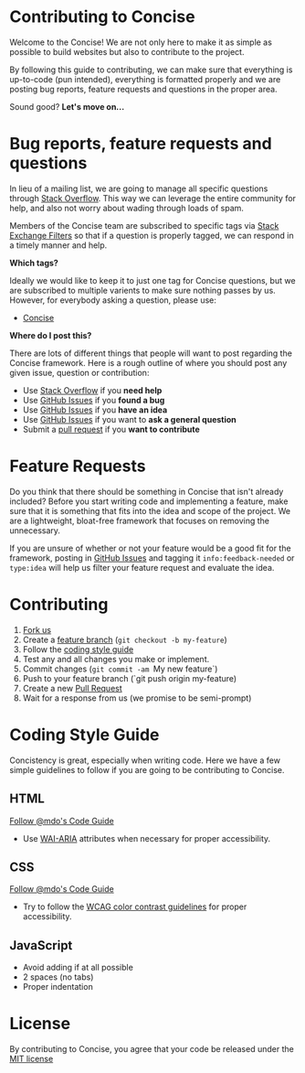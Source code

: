 # Contributing to Concise

Welcome to the Concise! We are not only here to make it as simple as possible to build websites but also to contribute to the project. 

By following this guide to contributing, we can make sure that everything is up-to-code (pun intended), everything is formatted properly and we are posting bug reports, feature requests and questions in the proper area.

Sound good? **Let's move on...**

# Bug reports, feature requests and questions

In lieu of a mailing list, we are going to manage all specific questions through [Stack Overflow](http://stackoverflow.com/). This way we can leverage the entire community for help, and also not worry about wading through loads of spam.

Members of the Concise team are subscribed to specific tags via [Stack Exchange Filters](http://stackexchange.com/filters) so that if a question is properly tagged, we can respond in a timely manner and help. 

**Which tags?**

Ideally we would like to keep it to just one tag for Concise questions, but we are subscribed to multiple varients to make sure nothing passes by us. However, for everybody asking a question, please use: 

- [Concise](http://stackoverflow.com/questions/tagged/concise)

**Where do I post this?**

There are lots of different things that people will want to post regarding the Concise framework. Here is a rough outline of where you should post any given issue, question or contribution: 

- Use [Stack Overflow](http://stackoverflow.com) if you **need help**
- Use [GitHub Issues](http://github.com/ConciseCSS/concise.css/issues) if you **found a bug**
- Use [GitHub Issues](http://github.com/ConciseCSS/concise.css/issues) if you **have an idea**
- Use [GitHub Issues](http://github.com/ConciseCSS/concise.css/issues) if you want to **ask a general question**
- Submit a [pull request](https://help.github.com/articles/creating-a-pull-request) if you **want to contribute**

# Feature Requests

Do you think that there should be something in Concise that isn't already included? Before you start writing code and implementing a feature, make sure that it is something that fits into the idea and scope of the project. We are a lightweight, bloat-free framework that focuses on removing the unnecessary. 

If you are unsure of whether or not your feature would be a good fit for the framework, posting in [GitHub Issues](http://github.com/ConciseCSS/concise.css/issues) and tagging it `info:feedback-needed` or `type:idea` will help us filter your feature request and evaluate the idea. 

# Contributing

1. [Fork us](https://github.com/ConciseCSS/concise.css/fork)
2. Create a [feature branch](http://nvie.com/posts/a-successful-git-branching-model/) (`git checkout -b my-feature`)
3. Follow the [coding style guide](#coding-style-guide)
3. Test any and all changes you make or implement. 
4. Commit changes (`git commit -am `My new feature`)
5. Push to your feature branch (`git push origin my-feature)
6. Create a new [Pull Request](https://help.github.com/articles/creating-a-pull-request)
7. Wait for a response from us (we promise to be semi-prompt)

# Coding Style Guide

Concistency is great, especially when writing code. Here we have a few simple guidelines to follow if you are going to be contributing to Concise. 

## HTML

[Follow @mdo's Code Guide](http://codeguide.co/#html)

- Use [WAI-ARIA](https://developer.mozilla.org/en-US/docs/Web/Accessibility/ARIA) attributes when necessary for proper accessibility.

## CSS

[Follow @mdo's Code Guide](http://codeguide.co/#css)

- Try to follow the [WCAG color contrast guidelines](http://www.w3.org/TR/WCAG20/#visual-audio-contrast) for proper accessibility.

## JavaScript

- Avoid adding if at all possible
- 2 spaces (no tabs)
- Proper indentation

# License

By contributing to Concise, you agree that your code be released under the [MIT license](https://github.com/ConciseCSS/concise.css/blob/master/LICENSE)

